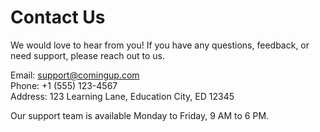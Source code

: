 # Contact Us

We would love to hear from you! If you have any questions, feedback, or need support, please reach out to us.

Email: support@comingup.com  
Phone: +1 (555) 123-4567  
Address: 123 Learning Lane, Education City, ED 12345

Our support team is available Monday to Friday, 9 AM to 6 PM.
